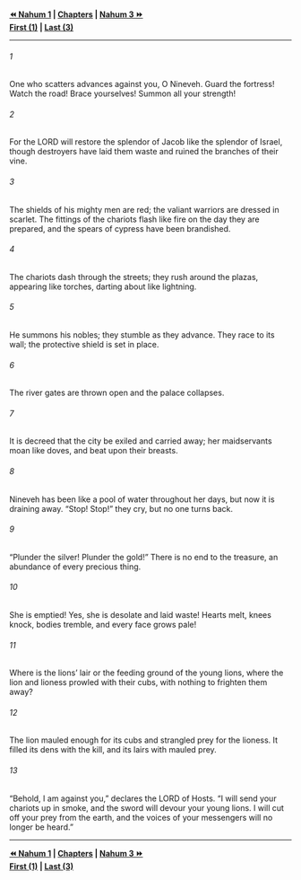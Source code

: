   
**[⏪ Nahum 1](./Nahum%201.md) | [Chapters](./_index.md) | [Nahum 3 ⏩](./Nahum%203.md)**  
**[First (1)](./Nahum%201.md) | [Last (3)](./Nahum%203.md)**  
  
---  
  
###### 1  
One who scatters advances against you, O Nineveh. Guard the fortress! Watch the road! Brace yourselves! Summon all your strength!  
  
###### 2  
For the LORD will restore the splendor of Jacob like the splendor of Israel, though destroyers have laid them waste and ruined the branches of their vine.  
  
###### 3  
The shields of his mighty men are red; the valiant warriors are dressed in scarlet. The fittings of the chariots flash like fire on the day they are prepared, and the spears of cypress have been brandished.  
  
###### 4  
The chariots dash through the streets; they rush around the plazas, appearing like torches, darting about like lightning.  
  
###### 5  
He summons his nobles; they stumble as they advance. They race to its wall; the protective shield is set in place.  
  
###### 6  
The river gates are thrown open and the palace collapses.  
  
###### 7  
It is decreed that the city be exiled and carried away; her maidservants moan like doves, and beat upon their breasts.  
  
###### 8  
Nineveh has been like a pool of water throughout her days, but now it is draining away. “Stop! Stop!” they cry, but no one turns back.  
  
###### 9  
“Plunder the silver! Plunder the gold!” There is no end to the treasure, an abundance of every precious thing.  
  
###### 10  
She is emptied! Yes, she is desolate and laid waste! Hearts melt, knees knock, bodies tremble, and every face grows pale!  
  
###### 11  
Where is the lions’ lair or the feeding ground of the young lions, where the lion and lioness prowled with their cubs, with nothing to frighten them away?  
  
###### 12  
The lion mauled enough for its cubs and strangled prey for the lioness. It filled its dens with the kill, and its lairs with mauled prey.  
  
###### 13  
“Behold, I am against you,” declares the LORD of Hosts. “I will send your chariots up in smoke, and the sword will devour your young lions. I will cut off your prey from the earth, and the voices of your messengers will no longer be heard.”  
  
  
---  
  
**[⏪ Nahum 1](./Nahum%201.md) | [Chapters](./_index.md) | [Nahum 3 ⏩](./Nahum%203.md)**  
**[First (1)](./Nahum%201.md) | [Last (3)](./Nahum%203.md)**  
  
